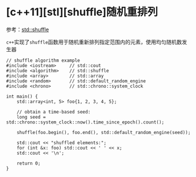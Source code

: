 
# [c++11][stl][shuffle]随机重排列

参考：[std::shuffle](http://www.cplusplus.com/reference/algorithm/shuffle/)

`c++`实现了`shuffle`函数用于随机重新排列指定范围内的元素，使用均匀随机数发生器

```
// shuffle algorithm example
#include <iostream>     // std::cout
#include <algorithm>    // std::shuffle
#include <array>        // std::array
#include <random>       // std::default_random_engine
#include <chrono>       // std::chrono::system_clock

int main() {
    std::array<int, 5> foo{1, 2, 3, 4, 5};

    // obtain a time-based seed:
    long seed = std::chrono::system_clock::now().time_since_epoch().count();

    shuffle(foo.begin(), foo.end(), std::default_random_engine(seed));

    std::cout << "shuffled elements:";
    for (int &x: foo) std::cout << ' ' << x;
    std::cout << '\n';

    return 0;
}
```